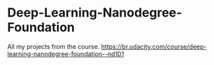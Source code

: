 # Deep-Learning-Nanodegree-Foundation

All my projects from the course.
https://br.udacity.com/course/deep-learning-nanodegree-foundation--nd101
